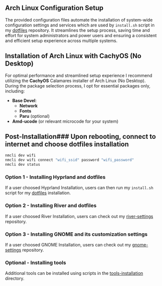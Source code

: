 ## Arch Linux Configuration Setup
The provided configuration files automate the installation of system-wide configuration settings and services which are used by `install.sh` script in my [dotfiles](https://github.com/Twilight4/dotfiles/) repository.
It streamlines the setup process, saving time and effort for system administrators and power users and ensuring a consistent and efficient setup experience across multiple systems.

## Installation of Arch Linux with CachyOS (No Desktop)
For optimal performance and streamlined setup experience I recommend utilizing the **CachyOS** Calamares installer of Arch Linux (No Desktop). During the package selection process, I opt for essential packages only, including:
- **Base Devel**:
  - **Network**
  - **Fonts**
  - **Paru** (optional)
- **Amd-ucode** (or relevant microcode for your system)

## Post-Installation### Upon rebooting, connect to internet and choose dotfiles installation
```bash
nmcli dev wifi
nmcli dev wifi connect "wifi_ssid" password "wifi_password"
nmcli dev status
```

### Option 1 - Installing Hyprland and dotfiles
If a user choosed Hyprland Installation, users can then run my `install.sh` script for my [dotfiles](https://github.com/Twilight4/dotfiles/) installation.

### Option 2 - Installing River and dotfiles
If a user choosed River Installation, users can check out my [river-settings](https://github.com/Twilight4/river-settings/) repository.

### Option 3 - Installing GNOME and its customization settings
If a user choosed GNOME Installation, users can check out my [gnome-settings](https://github.com/Twilight4/gnome-settings/) repository.

### Optional - Installing tools
Additional tools can be installed using scripts in the [tools-installation](https://github.com/Twilight4/arch-setup/tree/main/tools-installation) directory.
